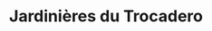 ---
type : Les remarquables
title: Jardinières du Trocadero
published: TRUE

gamme: YOON 

cover_image: "../../src/assets/img/jardinieres-trocadero-paris.jpg"
cover_text: "Les jardinières du Troca"

caroussel: 
- "../../src/assets/img/jardinieres-trocadero-paris.jpg"

localisation : "Place du Trocadero, Paris"
moe : "?"
moa : "?"
fabricant : "Mobilum"
date_realisation : "2022"

description: "Lorem ipsum dolor sit amet, consectetur adipiscing elit. Cras a mattis urna, non tristique risus. In sapien enim, tempus non faucibus convallis, hendrerit non enim. Nulla facilisi. Mauris sodales, arcu in gravida tincidunt, erat sapien feugiat risus, facilisis convallis lorem nisl ut lorem. Aenean lobortis eget mauris vel blandit. Sed hendrerit nibh sit amet dolor fringilla, a faucibus sem hendrerit. Donec in consequat sapien. Duis rutrum lectus vel elit finibus, a interdum dui vulputate. Morbi ornare euismod turpis et tristique.

Suspendisse finibus porta molestie. Quisque mauris elit, maximus imperdiet tincidunt vitae, condimentum imperdiet diam. Proin sed elit in augue blandit porta. Quisque et molestie ipsum. Cras ut feugiat nisl. Aliquam erat volutpat. Mauris nibh nisi, efficitur in venenatis non, pretium non lectus. Vestibulum ante ipsum primis in faucibus orci luctus et ultrices posuere cubilia curae;

Sed at ligula cursus, tincidunt enim ac, convallis mauris. Nunc tincidunt tempor massa, eu efficitur nulla sollicitudin sed. Morbi vitae molestie metus. Proin at placerat dolor. Lorem ipsum dolor sit amet, consectetur adipiscing elit. Nam posuere nulla quis ante rutrum, ac tristique arcu vulputate. Nullam vel convallis nunc. Vestibulum feugiat mi vitae malesuada pharetra. In pharetra, sapien gravida varius placerat, risus enim vestibulum velit, tempus lobortis purus nulla in nunc. Etiam iaculis quis ligula sed pellentesque. Etiam non risus efficitur, ultricies eros nec, dignissim ante. Suspendisse facilisis purus non pellentesque suscipit. Donec nisl enim, tincidunt quis felis vel, posuere eleifend magna. Nullam sit amet nunc euismod, gravida lacus quis, imperdiet quam.

Etiam et facilisis ipsum. Aenean ac ullamcorper sem. Proin ultricies erat quis nulla pharetra lacinia. Fusce mattis, mauris vitae ornare mattis, metus turpis aliquet tortor, id fermentum lorem nulla vel elit. Nullam sapien diam, molestie bibendum lobortis at, viverra sit amet sem. Nullam fringilla eleifend nulla, in lobortis ipsum facilisis ut. Sed dignissim, velit vel accumsan mollis, ex nibh vulputate magna, a hendrerit diam sem eu libero. Integer interdum quis neque eget ullamcorper. Morbi pretium, ipsum nec tempor cursus, dolor lacus dictum massa, id ultricies arcu dolor vel felis.

Nam at fermentum ex, sit amet dictum orci. In hac habitasse platea dictumst. Quisque quis tortor sed nibh viverra auctor at eu mi. Pellentesque eget magna lacinia, aliquet lectus id, porta neque. Nunc sed tincidunt elit. In eros ante, euismod ac tincidunt nec, suscipit non lorem. Praesent viverra rhoncus sem non porttitor. Nulla blandit mi et ipsum sodales tristique. Phasellus blandit, justo rutrum scelerisque congue, libero felis ultrices leo, quis pretium lacus magna vitae eros. Duis luctus lacus orci, porta vehicula nisi faucibus a. Mauris faucibus in magna eget hendrerit. Mauris dictum luctus neque et imperdiet. In pellentesque justo eget tincidunt pretium. "
---